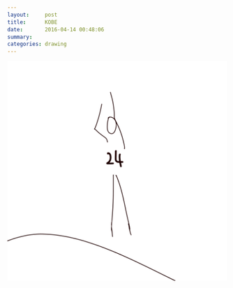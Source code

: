 ```yaml
---
layout:     post
title:      KOBE
date:       2016-04-14 00:48:06
summary:    
categories: drawing
---
```

![KOBE](/images/diary/KOBE.png "the final show")
